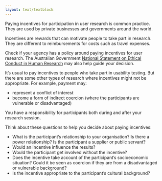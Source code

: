 ```yaml
---
layout: text/textblock
---
```


Paying incentives for participation in user research is common practice. They are used by private businesses and governments around the world.

Incentives are rewards that can motivate people to take part in research. They are different to reimbursements for costs such as travel expenses.

Check if your agency has a policy around paying incentives for user research. The Australian Government [National Statement on Ethical Conduct in Human Research](https://nhmrc.gov.au/about-us/publications/national-statement-ethical-conduct-human-research-2007-updated-2018) may also help guide your decision.

It’s usual to pay incentives to people who take part in usability testing. But there are some other types of research where incentives might not be appropriate. For example, payment may:
- represent a conflict of interest
- become a form of indirect coercion (where the participants are vulnerable or disadvantaged)

You have a responsibility for participants both during and after your research session.

Think about these questions to help you decide about paying incentives:

- What is the participant’s relationship to your organisation? Is there a power relationship? Is the participant a supplier or public servant?
- Would an incentive influence the results?
- Would the participant get involved without the incentive?
- Does the incentive take account of the participant’s socioeconomic situation? Could it be seen as coercion if they are from a disadvantaged or vulnerable background?
- Is the incentive appropriate to the participant’s cultural background?

